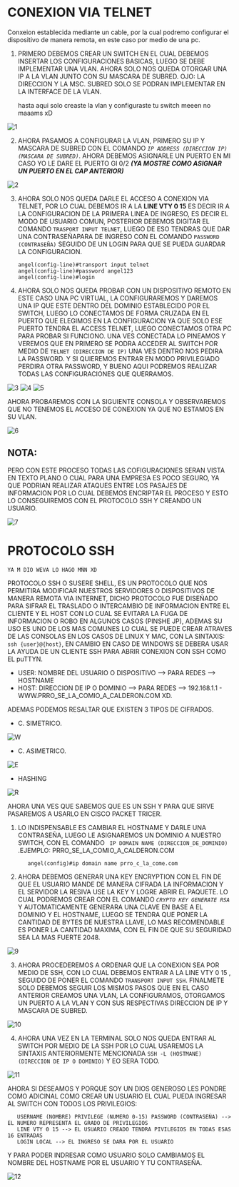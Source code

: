 # CONEXION VIA TELNET 
  Conxeion establecida mediante un cable, por la cual podremo configurar el dispositivo de manera remota, en este caso por medio de una pc.
  
   1. PRIMERO DEBEMOS CREAR UN SWITCH EN EL CUAL DEBEMOS INSERTAR LOS CONFIGURACIONES BASICAS, LUEGO SE DEBE IMPLEMENTAR UNA VLAN.
    AHORA SOLO NOS QUEDA OTORGAR UNA IP A LA VLAN JUNTO CON SU MASCARA DE SUBRED.
    OJO: LA DIRECCION Y LA MSC. SUBRED SOLO SE PODRAN IMPLEMENTAR EN LA INTERFACE DE LA VLAN.
    
        hasta aqui solo creaste la vlan y configuraste tu switch meeen no maaams xD 
    
   ![1](https://github.com/angelhr28/REDES-BASICAS/blob/master/IMAGENES/CISCO%203/1.png)
   
   2. AHORA PASAMOS A CONFIGURAR LA VLAN, PRIMERO SU IP Y MASCARA DE SUBRED CON EL COMANDO _``IP ADDRESS (DIRECCION IP)  (MASCARA DE SUBRED)``_.
     AHORA DEBEMOS ASIGNARLE UN PUERTO EN MI CASO YO LE DARE EL PUERTO GI 0/2 __*(YA MOSTRE COMO ASIGNAR UN PUERTO EN EL CAP ANTERIOR)*__
       
   ![2](https://github.com/angelhr28/REDES-BASICAS/blob/master/IMAGENES/CISCO%203/2.png)
    
   3. AHORA SOLO NOS QUEDA DARLE EL ACCESO A CONEXION VIA TELNET, POR LO CUAL DEBEMOS IR A LA **LINE VTY 0 15** ES DECIR IR A LA CONFIGURACION DE LA PRIMERA LINEA DE INGRESO, ES DECIR EL MODO DE USUARIO COMUN, POSTERIOR DEBEMOS DIGITAR EL COMANDO ``TRASPORT INPUT TELNET``,
   LUEGO DE ESO TENDRAS QUE DAR UNA CONTRASEÑAPARA DE INGRESO CON EL COMANDO ``PASSWORD (CONTRASEÑA)`` SEGUIDO DE UN LOGIN PARA QUE SE PUEDA GUARDAR LA CONFIGURACION.
          
          
          angel(config-line)#transport input telnet
          angel(config-line)#password angel123
          angel(config-line)#login
          
   4. AHORA SOLO NOS QUEDA PROBAR CON UN DISPOSITIVO REMOTO EN ESTE CASO UNA PC VIRTUAL, LA CONFIGURAREMOS Y DAREMOS UNA IP QUE ESTE DENTRO DEL DOMINIO ESTABLECIDO POR EL SWITCH, LUEGO LO CONECTAMOS DE FORMA CRUZADA EN EL PUERTO QUE ELEGIMOS EN LA CONFIGURACION YA QUE SOLO ESE PUERTO TENDRA EL ACCESS  TELNET, 
    LUEGO CONECTAMOS OTRA PC PARA PROBAR SI FUNCIONO.
    UNA VES CONECTADA LO PINEAMOS Y VEREMOS QUE EN PRIMERO SE PODRA ACCEDER AL SWITCH POR MEDIO DE ``TELNET (DIRECCION DE IP)`` UNA VES DENTRO NOS PEDIRA LA PASSWORD.
    Y SI QUIEREMOS ENTRAR EN MODO PRIVILEGIADO PERDIRA OTRA PASSWORD, Y BUENO AQUI PODREMOS REALIZAR TODAS LAS CONFIGURACIONES QUE QUERRAMOS.
    
   ![3](https://github.com/angelhr28/REDES-BASICAS/blob/master/IMAGENES/CISCO%203/3.png)
   ![4](https://github.com/angelhr28/REDES-BASICAS/blob/master/IMAGENES/CISCO%203/4.png)
   ![5](https://github.com/angelhr28/REDES-BASICAS/blob/master/IMAGENES/CISCO%203/5.png)
  
   
   AHORA PROBAREMOS CON LA SIGUIENTE CONSOLA Y OBSERVAREMOS QUE NO TENEMOS EL ACCESO DE CONEXION YA QUE NO ESTAMOS EN SU VLAN.
   
   ![6](https://github.com/angelhr28/REDES-BASICAS/blob/master/IMAGENES/CISCO%203/6.png)
   
   
  ## NOTA:
  
  PERO CON ESTE PROCESO TODAS LAS COFIGURACIONES SERAN VISTA EN TEXTO PLANO O CUAL PARA UNA EMPRESA ES POCO SEGURO, YA QUE PODRIAN REALIZAR ATAQUES ENTRE LOS PASAJES DE INFORMACION POR LO CUAL DEBEMOS ENCRIPTAR EL PROCESO Y ESTO LO CONSEGUIREMOS CON EL PROTOCOLO SSH Y CREANDO UN USUARIO.
  
  ![7](https://github.com/angelhr28/REDES-BASICAS/blob/master/IMAGENES/CISCO%203/7.png)
  
  
  # PROTOCOLO SSH 
  
    YA M DIO WEVA LO HAGO MÑN XD
  PROTOCOLO SSH O SUSERE SHELL, ES UN PROTOCOLO QUE NOS PERMITIRA MODIFICAR NUESTROS SERVIDORES O DISPOSITIVOS DE MANERA REMOTA VIA INTERNET, DICHO PROTOCOLO FUE DISEÑADO PARA SIFRAR EL TRASLADO O INTERCAMBIO DE INFORMACION ENTRE EL CLIENTE Y EL HOST CON LO CUAL SE EVITARA LA FUGA DE INFORMACION O ROBO EN ALGUNOS CASOS (PINSHE JP), ADEMAS SU USO ES UNO DE LOS MAS COMUNES LO CUAL SE PUEDE CREAR ATRAVES DE LAS CONSOLAS EN LOS CASOS DE LINUX Y MAC, CON LA SINTAXIS: ``ssh {user}@{host}``, EN CAMBIO EN CASO DE WINDOWS SE DEBERA USAR LA AYUDA DE UN CLIENTE SSH PARA ABRIR CONEXION CON SSH COMO EL puTTYN.
  
  - USER: NOMBRE DEL USUARIO O DISPOSITIVO --> PARA REDES --> HOSTNAME
  - HOST: DIRECCION DE IP O DOMINIO --> PARA REDES --> 192.168.1.1 - WWW.PRRO_SE_LA_COMIO_A_CALDERON.COM XD.
  
  ADEMAS PODEMOS RESALTAR QUE EXISTEN 3 TIPOS DE CIFRADOS.
  
   - C. SIMETRICO.
   
   ![W](https://www.hostinger.es/tutoriales/wp-content/uploads/sites/7/2017/09/encriptacion-simetrica-tutorial-ssh.jpg)
   
  - C. ASIMETRICO.
  
  ![E](https://www.hostinger.es/tutoriales/wp-content/uploads/sites/7/2017/09/cifrado-asimetrico.jpg)
  
  - HASHING 
  
  ![R](https://www.hostinger.es/tutoriales/wp-content/uploads/sites/7/2017/09/ssh-tutorial-hash.jpg)
  
  AHORA UNA VES QUE SABEMOS QUE ES UN SSH  Y PARA QUE SIRVE PASAREMOS A USARLO EN CISCO PACKET TRICER.
  
  1. LO INDISPENSABLE ES CAMBIAR EL HOSTNAME Y DARLE UNA CONTRASEÑA, LUEGO LE ASIGNAREMOS UN DOMINIO A NUESTRO SWITCH, CON EL COMANDO `` IP DOMAIN NAME (DIRECCION_DE_DOMINIO)`` .EJEMPLO: PRRO_SE_LA_COMIO_A_CALDERON.COM
  
            angel(config)#ip domain name prro_c_la_come.com
  
  2. AHORA DEBEMOS GENERAR UNA KEY ENCRYPTION CON EL FIN DE QUE EL USUARIO MANDE DE MANERA CIFRADA LA INFORMACION Y EL SERVIDOR LA RESIVA USE LA KEY Y LOGRE ABRIR EL PAQUETE. LO CUAL PODREMOS CREAR CON EL COMANDO *``CRYPTO KEY GENERATE RSA``* Y AUTOMATICAMENTE GENERARA UNA CLAVE EN BASE A EL DOMINIO Y EL HOSTNAME, LUEGO SE TENDRA QUE PONER LA CANTIDAD DE BYTES DE NUESTRA LLAVE, LO MAS RECOMENDABLE ES PONER LA CANTIDAD MAXIMA, CON EL FIN DE QUE SU SEGURIDAD SEA LA MAS FUERTE 2048.
  
  ![9]()
  
 3. AHORA PROCEDEREMOS A ORDENAR QUE LA CONEXION SEA POR MEDIO DE SSH, CON LO CUAL DEBEMOS ENTRAR A LA LINE VTY 0 15 , SEGUIDO DE PONER EL COMANDO ``TRANSPORT INPUT SSH``. FINALMETE SOLO DEBEMOS SEGUIR LOS MISMOS PASOS QUE EN EL CASO ANTERIOR CREAMOS UNA VLAN, LA CONFIGURAMOS, OTORGAMOS UN PUERTO A LA VLAN Y CON SUS RESPECTIVAS DIRECCION DE IP Y MASCARA DE SUBRED.
 
 ![10]()
 
 4. AHORA UNA VEZ EN LA TERMINAL SOLO NOS QUEDA ENTRAR AL SWITCH POR MEDIO DE LA SSH POR LO CUAL USAREMOS LA SINTAXIS ANTERIORMENTE MENCIONADA  ``SSH -L (HOSTMANE) (DIRECCION DE IP O DOMINIO)`` Y EO SERA TODO.
 
 ![11]()
 
 AHORA SI DESEAMOS  Y PORQUE SOY UN DIOS GENEROSO LES PONDRE COMO ADICINAL COMO CREAR UN USUARIO EL CUAL PUEDA INGRESAR AL SWITCH CON TODOS LOS PRIVILEGIOS:
 
       USERNAME (NOMBRE) PRIVILEGE (NUMERO 0-15) PASSWORD (CONTRASEÑA) --> EL NUMERO REPRESENTA EL GRADO DE PRIVILEGIOS 
       LINE VTY 0 15 --> EL USUARIO CREADO TENDRA PIVILEGIOS EN TODAS ESAS 16 ENTRADAS
       LOGIN LOCAL --> EL INGRESO SE DARA POR EL USUARIO
       
 Y PARA PODER INDRESAR COMO USUARIO SOLO CAMBIAMOS EL NOMBRE DEL HOSTNAME POR EL USUARIO Y TU CONTRASEÑA.
 
 ![12]()
 
  
   
